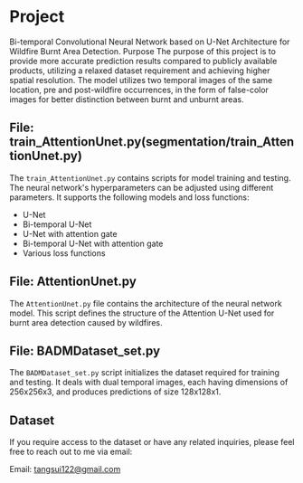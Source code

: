 # Project 

Bi-temporal Convolutional Neural Network based on U-Net Architecture for Wildfire Burnt Area Detection.
Purpose
The purpose of this project is to provide more accurate prediction results compared to publicly available products, utilizing a relaxed dataset requirement and achieving higher spatial resolution. The model utilizes two temporal images of the same location, pre and post-wildfire occurrences, in the form of false-color images for better distinction between burnt and unburnt areas.

## File: train_AttentionUnet.py(segmentation/train_AttentionUnet.py)

The `train_AttentionUnet.py` contains scripts for model training and testing. The neural network's hyperparameters can be adjusted using different parameters. It supports the following models and loss functions:

- U-Net
- Bi-temporal U-Net
- U-Net with attention gate
- Bi-temporal U-Net with attention gate
- Various loss functions

## File: AttentionUnet.py

The `AttentionUnet.py` file contains the architecture of the neural network model. This script defines the structure of the Attention U-Net used for burnt area detection caused by wildfires.

## File: BADMDataset_set.py

The `BADMDataset_set.py` script initializes the dataset required for training and testing. It deals with dual temporal images, each having dimensions of 256x256x3, and produces predictions of size 128x128x1.

## Dataset

If you require access to the dataset or have any related inquiries, please feel free to reach out to me via email:

Email: tangsui122@gmail.com
